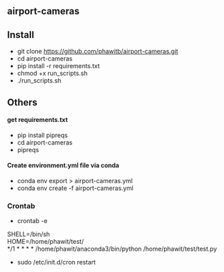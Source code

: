 ## airport-cameras

## Install
- git clone https://github.com/phawitb/airport-cameras.git
- cd airport-cameras
- pip install -r requirements.txt
- chmod +x run_scripts.sh
- ./run_scripts.sh

## Others
#### get requirements.txt
- pip install pipreqs
- cd airport-cameras
- pipreqs

#### Create environment.yml file via conda
- conda env export > airport-cameras.yml
- conda env create -f airport-cameras.yml

### Crontab
- crontab -e

SHELL=/bin/sh  
HOME=/home/phawit/test/  
*/1 * * * * /home/phawit/anaconda3/bin/python /home/phawit/test/test.py  

- sudo /etc/init.d/cron restart



